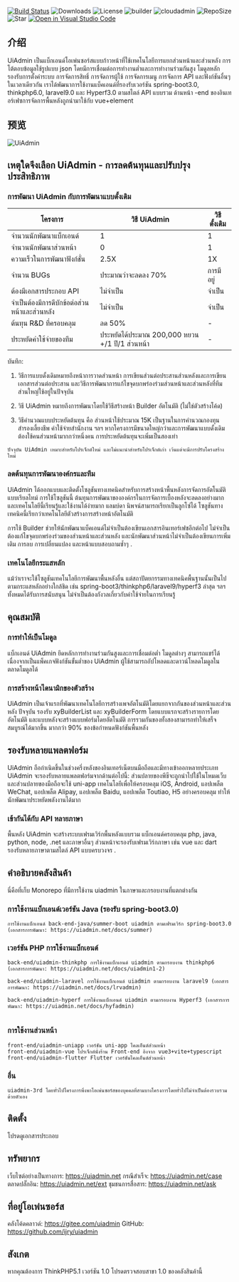 [![Build Status](https://travis-ci.org/ijry/initadmin.svg?branch=master)](https://travis-ci.org/ijry/initadmin)
![Downloads](https://img.shields.io/badge/downloads-1K-brightgreen.svg)
![License](https://img.shields.io/badge/license-Apache2-brightgreen.svg)
![builder](https://img.shields.io/badge/xybuilder-1.2.0-brightgreen.svg)
![cloudadmin](https://img.shields.io/badge/xyadmin-1.2.0-brightgreen.svg)
![RepoSize](https://img.shields.io/github/repo-size/ijry/initadmin.svg)
![Star](https://img.shields.io/github/stars/ijry/initadmin.svg?style=social)
[![Open in Visual Studio Code](https://img.shields.io/badge/-open%20in%20vscode-blue?style=for-the-badge&logo=visualstudiocode)](https://open.vscode.dev/ijry/uiadmin)


## 介绍
UiAdmin เป็นแบ็กเอนด์โอเพ่นซอร์สแบบก้าวหน้าที่ใช้เทคโนโลยีการแยกส่วนหน้าและส่วนหลัง การโต้ตอบข้อมูลใช้รูปแบบ json โดยมีการเชื่อมต่อการทำงานต่ำและการทำงานร่วมกันสูง โมดูลหลักรองรับการตั้งค่าระบบ การจัดการสิทธิ์ การจัดการผู้ใช้ การจัดการเมนู การจัดการ API และฟังก์ชันอื่นๆ ในเวลาเดียวกัน เราได้พัฒนาการใช้งานแบ็คเอนด์ที่รองรับเวอร์ชัน spring-boot3.0, thinkphp6.0, laravel9.0 และ Hyperf3.0 ตามสไตล์ API แบบรวม ด้านหน้า -end ของอินเทอร์เฟซการจัดการพื้นหลังถูกนำมาใช้กับ vue+element

## 预览

![UiAdmin](https://cnd1.jiangruyi.com/uniCloud2022/VKCEYUGU-f12e1180-fce8-465f-a4cd-9f2da88ca0e6/ba0c3585-fa80-4277-9ea2-46b08a23a4bf.png)


## เหตุใดจึงเลือก UiAdmin - การลดต้นทุนและปรับปรุงประสิทธิภาพ

### การพัฒนา UiAdmin กับการพัฒนาแบบดั้งเดิม


| โครงการ | วิธี UiAdmin | วิธีดั้งเดิม |
| ----------- | ----------- | ----------- |
| จำนวนนักพัฒนาแบ็กเอนด์ | 1 |1 |
| จำนวนนักพัฒนาส่วนหน้า | 0 |1 |
| ความเร็วในการพัฒนาฟังก์ชั่น | 2.5X |1X |
| จำนวน BUGs | ประมาณว่าจะลดลง 70% | การมีอยู่ |
| ต้องมีเอกสารประกอบ API | ไม่จำเป็น | จำเป็น |
| จำเป็นต้องมีการดีบักข้อต่อส่วนหน้าและส่วนหลัง | ไม่จำเป็น | จำเป็น |
| ต้นทุน R&D ที่ครอบคลุม | ลด 50% | - |
| ประหยัดค่าใช้จ่ายของทีม | ประหยัดได้ประมาณ 200,000 หยวน +/1 ปี/1 ส่วนหน้า | - |

บันทึก:

1. วิธีการแบบดั้งเดิมหมายถึงหน้าการวาดส่วนหน้า การเขียนส่วนต่อประสานส่วนหลังและการเขียนเอกสารส่วนต่อประสาน และวิธีการพัฒนาการแก้ไขจุดบกพร่องร่วมส่วนหน้าและส่วนหลังที่ทีมส่วนใหญ่ใช้อยู่ในปัจจุบัน

2. วิธี UiAdmin หมายถึงการพัฒนาโดยใช้วิธีสร้างหน้า Builder อัตโนมัติ (ไม่ใช่ตัวสร้างโค้ด)

3. วิธีคำนวณแบบประหยัดต้นทุน คือ ส่วนหน้าใช้ประมาณ 15K เป็นฐานในการคำนวณกองทุนสำรองเลี้ยงชีพ ค่าใช้จ่ายสำนักงาน ฯลฯ หากโครงการมีขนาดใหญ่กว่าและการพัฒนาแบบดั้งเดิมต้องใช้คนส่วนหน้ามากกว่าหนึ่งคน การประหยัดต้นทุนจะเพิ่มเป็นสองเท่า

```
ปัจจุบัน UiAdmin เหมาะสำหรับโปรเจ็กต์ใหม่ และไม่แนะนำสำหรับโปรเจ็กต์เก่า เว้นแต่จะมีการปรับโครงสร้างใหม่
```
### ลดต้นทุนการพัฒนาองค์กรและทีม

UiAdmin ได้ออกแบบและติดตั้งโซลูชันทางเทคนิคสำหรับการสร้างหน้าพื้นหลังการจัดการอัตโนมัติแบบเรียลไทม์ การใช้โซลูชันนี้ ต้นทุนการพัฒนาขององค์กรในการจัดการเบื้องหลังจะลดลงอย่างมากและเทคโนโลยีนี้เรียนรู้และใช้งานได้ง่ายมาก แลมบ์ดา นิพจน์สามารถเรียกเป็นลูกโซ่ได้ โซลูชันทางเทคนิคนี้เรียกว่าเทคโนโลยีตัวสร้างการสร้างหน้าอัตโนมัติ

การใช้ Builder ช่วยให้นักพัฒนาแบ็คเอนด์ไม่จำเป็นต้องเขียนเอกสารอินเทอร์เฟซอีกต่อไป ไม่จำเป็นต้องแก้ไขจุดบกพร่องร่วมของส่วนหน้าและส่วนหลัง และนักพัฒนาส่วนหน้าไม่จำเป็นต้องเขียนการเพิ่มเติม การลบ การเปลี่ยนแปลง และหน้าแบบสอบถามซ้ำๆ .

### เทคโนโลยีกระแสหลัก

แม้ว่าเราจะใช้โซลูชันเทคโนโลยีการพัฒนาพื้นหลังอื่น แต่สถาปัตยกรรมทางเทคนิคพื้นฐานนั้นเป็นไปตามกระแสหลักอย่างใกล้ชิด เช่น spring-boot3/thinkphp6/laravel9/hyperf3 ล่าสุด ฯลฯ ทั้งหมดได้รับการสนับสนุน ไม่จำเป็นต้องกังวลเกี่ยวกับค่าใช้จ่ายในการเรียนรู้

## คุณสมบัติ

### การทำให้เป็นโมดูล
แบ็กเอนด์ UiAdmin ยึดหลักการทำงานร่วมกันสูงและการเชื่อมต่อต่ำ โมดูลต่างๆ สามารถแชร์ได้ เนื่องจากเป็นแพ็คเกจฟังก์ชันขั้นต่ำของ UiAdmin ผู้ใช้สามารถอัปโหลดและดาวน์โหลดโมดูลในตลาดโมดูลได้

### การสร้างหน้าไดนามิกของตัวสร้าง

UiAdmin เป็นเจ้าแรกที่พัฒนาเทคโนโลยีการสร้างเพจอัตโนมัติโดยแยกจากกันของส่วนหน้าและส่วนหลัง ปัจจุบัน รองรับ xyBuilderList และ xyBuilderForm โดยแบบแรกจะสร้างรายการโดยอัตโนมัติ และแบบหลังจะสร้างแบบฟอร์มโดยอัตโนมัติ การรวมกันของทั้งสองสามารถทำให้เสร็จสมบูรณ์ได้มากขึ้น มากกว่า 90% ของข้อกำหนดฟังก์ชันพื้นหลัง

## รองรับหลายแพลตฟอร์ม

UiAdmin ถือกำเนิดขึ้นในช่วงครึ่งหลังของอินเทอร์เน็ตบนมือถือและมีทางเข้าออกหลายประเภท UiAdmin จะรองรับหลายแพลตฟอร์มจากด้านต่อไปนี้: ส่วนปลายของพีซีจะถูกนำไปใช้ในโหมดเว็บ และส่วนปลายของมือถือจะใช้ uni-app เทคโนโลยีเพื่อให้ครอบคลุม iOS, Android, แอปเพล็ต WeChat, แอปเพล็ต Alipay, แอปเพล็ต Baidu, แอปเพล็ต Toutiao, H5 อย่างครอบคลุม ทำให้นักพัฒนาประหยัดพลังงานได้มาก

### เข้ากันได้กับ API หลายภาษา

พื้นหลัง UiAdmin จะสร้างระบบเฟรมเวิร์กพื้นหลังแบบรวม แบ็กเอนด์ครอบคลุม php, java, python, node, .net และภาษาอื่นๆ ส่วนหน้าจะรองรับเฟรมเวิร์กภาษา เช่น vue และ dart รองรับหลายภาษาตามสไตล์ API แบบครบวงจร .

## คำอธิบายคลังสินค้า

นี่คือที่เก็บ Monorepo ที่มีการใช้งาน uiadmin ในภาษาและกรอบงานที่แตกต่างกัน


### การใช้งานแบ็กเอนด์เวอร์ชัน Java (รองรับ spring-boot3.0)

```
การใช้งานแบ็กเอนด์ back-end-java/summer-boot uiadmin ตามเฟรมเวิร์ก spring-boot3.0 (เอกสารการพัฒนา: https://uiadmin.net/docs/summer)
```

### เวอร์ชัน PHP การใช้งานแบ็กเอนด์

```
back-end/uiadmin-thinkphp การใช้งานแบ็กเอนด์ uiadmin ตามกรอบงาน thinkphp6 (เอกสารการพัฒนา: https://uiadmin.net/docs/uiadmin1-2)

back-end/uiadmin-laravel การใช้งานแบ็กเอนด์ uiadmin ตามกรอบงาน laravel9 (เอกสารการพัฒนา: https://uiadmin.net/docs/lrvadmin)

back-end/uiadmin-hyperf การใช้งานแบ็กเอนด์ uiadmin ตามกรอบงาน Hyperf3 (เอกสารการพัฒนา: https://uiadmin.net/docs/hyfadmin)


```


### การใช้งานส่วนหน้า

```
front-end/uiadmin-uniapp เวอร์ชัน uni-app ไคลเอ็นต์ส่วนหน้า
front-end/uiadmin-vue โปรเจ็กต์นั่งร้าน Front-end อิงจาก vue3+vite+typescript
front-end/uiadmin-flutter Flutter เวอร์ชันไคลเอ็นต์ส่วนหน้า
```

### อื่น

```
uiadmin-3rd โดยทั่วไปโครงการพึ่งพาโอเพ่นซอร์สของบุคคลที่สามบางโครงการโดยทั่วไปไม่จำเป็นต้องรวบรวมด้วยตัวเอง
```

##  ติดตั้ง
โปรดดูเอกสารประกอบ


## ทรัพยากร
เว็บไซต์อย่างเป็นทางการ: https://uiadmin.net
กรณีสำเร็จ: https://uiadmin.net/case
ตลาดปลั๊กอิน: https://uiadmin.net/ext
ชุมชนการสื่อสาร: https://uiadmin.net/ask


## ที่อยู่โอเพ่นซอร์ส
คลังโค้ดคลาวด์: https://gitee.com/uiadmin
GitHub: https://github.com/ijry/uiadmin

## สังเกต
หากคุณต้องการ ThinkPHP5.1 เวอร์ชัน 1.0 โปรดตรวจสอบสาขา 1.0 ของคลังสินค้านี้




